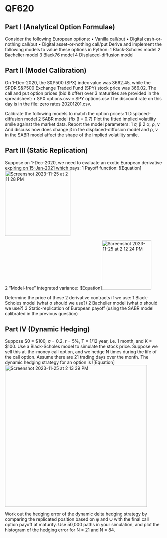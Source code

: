 # QF620

## Part I (Analytical Option Formulae)
Consider the following European options:
• Vanilla call/put
• Digital cash-or-nothing call/put
• Digital asset-or-nothing call/put
Derive and implement the following models to value these options in Python:
1 Black-Scholes model
2 Bachelier model
3 Black76 model
4 Displaced-diffusion model

## Part II (Model Calibration)
On 1-Dec-2020, the S&P500 (SPX) index value was 3662.45, while the SPDR S&P500 Exchange Traded Fund (SPY) stock price was 366.02. The call and put option prices (bid & offer) over 3 maturities are provided in the spreadsheet:
• SPX options.csv
• SPY options.csv
The discount rate on this day is in the file: zero rates 20201201.csv.

Calibrate the following models to match the option prices:
1 Displaced-diffusion model
2 SABR model (fix β = 0.7)
Plot the fitted implied volatility smile against the market data.
Report the model parameters:
1 σ, β
2 α, ρ, ν
And discuss how does change β in the displaced-diffusion model and ρ, ν in the SABR model affect the shape of the implied volatility smile.

## Part III (Static Replication)
Suppose on 1-Dec-2020, we need to evaluate an exotic European derivative expiring on 15-Jan-2021 which pays:
1 Payoff function:
![Equation] <img width="209" alt="Screenshot 2023-11-25 at 2 11 28 PM" src="https://github.com/shannonwky/qf620/assets/151988516/c151d8b5-8e0c-42c5-a2f6-0a1c3b91d8a3">

2 “Model-free” integrated variance:
 ![Equation]<img width="158" alt="Screenshot 2023-11-25 at 2 12 24 PM" src="https://github.com/shannonwky/qf620/assets/151988516/f3ec8a7e-0cb6-4a2d-89f3-bd84e4d29074">

Determine the price of these 2 derivative contracts if we use:
1 Black-Scholes model (what σ should we use?)
2 Bachelier model (what σ should we use?)
3 Static-replication of European payoff (using the SABR model calibrated in the previous question)

## Part IV (Dynamic Hedging)
Suppose S0 = $100, σ = 0.2, r = 5%, T = 1/12 year, i.e. 1 month, and K = $100. Use a Black-Scholes model to simulate the stock price. Suppose we sell this at-the-money call option, and we hedge N times during the life of the call option. Assume there are 21 trading days over the month. The dynamic hedging strategy for an option is
![Equation] <img width="454" alt="Screenshot 2023-11-25 at 2 13 39 PM" src="https://github.com/shannonwky/qf620/assets/151988516/04c72dbf-2484-4455-9faf-5b5c87b7d410">

Work out the hedging error of the dynamic delta hedging strategy by comparing the replicated position based on φ and ψ with the final call option payoff at maturity.
Use 50,000 paths in your simulation, and plot the histogram of the hedging error for N = 21 and N = 84.
